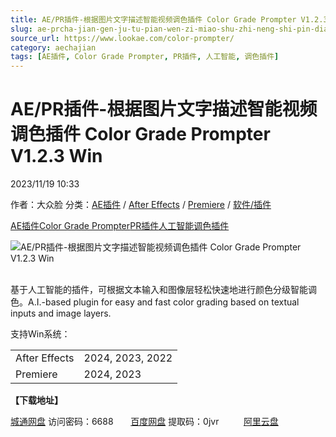 ```yaml
---
title: AE/PR插件-根据图片文字描述智能视频调色插件 Color Grade Prompter V1.2.3 Win
slug: ae-prcha-jian-gen-ju-tu-pian-wen-zi-miao-shu-zhi-neng-shi-pin-diao-se-cha-jian-color-grade-prompter-v1-2-3-win
source_url: https://www.lookae.com/color-prompter/
category: aechajian
tags: [AE插件, Color Grade Prompter, PR插件, 人工智能, 调色插件]
---
```

# AE/PR插件-根据图片文字描述智能视频调色插件 Color Grade Prompter V1.2.3 Win

2023/11/19 10:33

作者：大众脸
分类：[AE插件](https://www.lookae.com/after-effects/aechajian/) / [After Effects](https://www.lookae.com/after-effects/) / [Premiere](https://www.lookae.com/qitarjcj/premierezy/) / [软件/插件](https://www.lookae.com/qitarjcj/)

[AE插件](https://www.lookae.com/tag/ae%e6%8f%92%e4%bb%b6/)[Color Grade Prompter](https://www.lookae.com/tag/color-grade-prompter/)[PR插件](https://www.lookae.com/tag/pr%e6%8f%92%e4%bb%b6/)[人工智能](https://www.lookae.com/tag/%e4%ba%ba%e5%b7%a5%e6%99%ba%e8%83%bd/)[调色插件](https://www.lookae.com/tag/%e8%b0%83%e8%89%b2%e6%8f%92%e4%bb%b6/)

![AE/PR插件-根据图片文字描述智能视频调色插件 Color Grade Prompter V1.2.3 Win](https://www.lookae.com/wp-content/uploads/2023/11/Color-Grade-Prompter.jpg "AE/PR插件-根据图片文字描述智能视频调色插件 Color Grade Prompter V1.2.3 Win-LookAE.com")  
[﻿](https://cloud.video.taobao.com/play/u/null/p/1/e/6/t/1/438276294355.mp4)

基于人工智能的插件，可根据文本输入和图像层轻松快速地进行颜色分级智能调色。A.I.-based plugin for easy and fast color grading based on textual inputs and image layers.

支持Win系统：

|  |  |
| --- | --- |
| After Effects | 2024, 2023, 2022 |
| Premiere | 2024, 2023 |

**【下载地址】**

[城通网盘](https://url70.ctfile.com/f/2827370-976756333-b7bd71?p=4431) 访问密码：6688       [百度网盘](https://pan.baidu.com/s/1luJ0EwzY3RAAsf8Eppab3A?pwd=0jvr) 提取码：0jvr          [阿里云盘](https://www.aliyundrive.com/s/xRua3PMvMkT)
